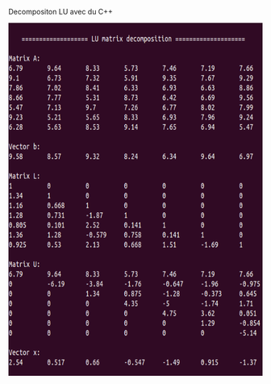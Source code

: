 Decompositon LU avec du C++


<img src="https://github.com/mathias-kinninkpo/lu-decomposition/blob/main/imgs/lu.png" width="700" height="700">
